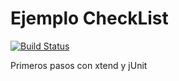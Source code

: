 # Ejemplo CheckList


[![Build Status](https://travis-ci.org/algo2-unsam/eg-checklist-xtend.svg?branch=master)](https://travis-ci.org/algo2-unsam/eg-checklist-xtend)

Primeros pasos con xtend y jUnit
